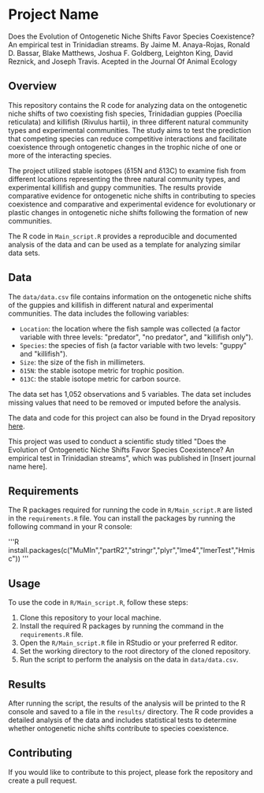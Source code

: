 # Project Name

Does the Evolution of Ontogenetic Niche Shifts Favor Species Coexistence? An empirical test in Trinidadian streams. 
By Jaime M. Anaya-Rojas, Ronald D. Bassar, Blake Matthews, Joshua F. Goldberg, Leighton King, David Reznick, and Joseph Travis.
Acepted in the Journal Of Animal Ecology


## Overview

This repository contains the R code for analyzing data on the ontogenetic niche shifts of two coexisting fish species, Trinidadian guppies (Poecilia reticulata) and killifish (Rivulus hartii), in three different natural community types and experimental communities. The study aims to test the prediction that competing species can reduce competitive interactions and facilitate coexistence through ontogenetic changes in the trophic niche of one or more of the interacting species. 

The project utilized stable isotopes (δ15N and δ13C) to examine fish from different locations representing the three natural community types, and experimental killifish and guppy communities. The results provide comparative evidence for ontogenetic niche shifts in contributing to species coexistence and comparative and experimental evidence for evolutionary or plastic changes in ontogenetic niche shifts following the formation of new communities.

The R code in `Main_script.R` provides a reproducible and documented analysis of the data and can be used as a template for analyzing similar data sets.

## Data

The `data/data.csv` file contains information on the ontogenetic niche shifts of the guppies and killifish in different natural and experimental communities. The data includes the following variables:

- `Location`: the location where the fish sample was collected (a factor variable with three levels: "predator", "no predator", and "killifish only").
- `Species`: the species of fish (a factor variable with two levels: "guppy" and "killifish").
- `Size`: the size of the fish in millimeters.
- `δ15N`: the stable isotope metric for trophic position.
- `δ13C`: the stable isotope metric for carbon source.

The data set has 1,052 observations and 5 variables. The data set includes missing values that need to be removed or imputed before the analysis.

The data and code for this project can also be found in the Dryad repository [here](https://datadryad.org/stash/dataset/XXXXX).

This project was used to conduct a scientific study titled "Does the Evolution of Ontogenetic Niche Shifts Favor Species Coexistence? An empirical test in Trinidadian streams", which was published in [Insert journal name here].

## Requirements

The R packages required for running the code in `R/Main_script.R` are listed in the `requirements.R` file. You can install the packages by running the following command in your R console:

'''R
install.packages(c("MuMIn","partR2","stringr","plyr","lme4","lmerTest","Hmisc"))
'''

## Usage

To use the code in `R/Main_script.R`, follow these steps:

1. Clone this repository to your local machine.
2. Install the required R packages by running the command in the `requirements.R` file.
3. Open the `R/Main_script.R` file in RStudio or your preferred R editor.
4. Set the working directory to the root directory of the cloned repository.
5. Run the script to perform the analysis on the data in `data/data.csv`.

## Results

After running the script, the results of the analysis will be printed to the R console and saved to a file in the `results/` directory. The R code provides a detailed analysis of the data and includes statistical tests to determine whether ontogenetic niche shifts contribute to species coexistence.

## Contributing

If you would like to contribute to this project, please fork the repository and create a pull request.

